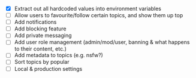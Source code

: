 - [x] Extract out all hardcoded values into environment variables
- [ ] Allow users to favourite/follow certain topics, and show them up top
- [ ] Add notifications
- [ ] Add blocking feature
- [ ] Add private messaging
- [ ] Add user role management (admin/mod/user, banning & what happens to their content, etc.)
- [ ] Add metadata to topics (e.g. nsfw?)
- [ ] Sort topics by popular
- [ ] Local & production settings
